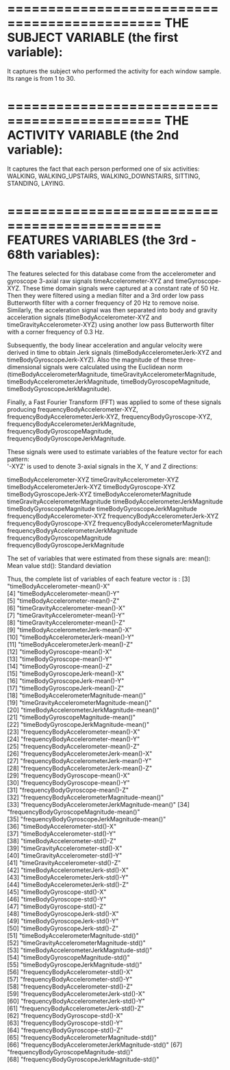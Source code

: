 =============================================
THE SUBJECT VARIABLE (the first variable):
=============================================
It captures the subject who performed the activity for each window sample. Its range is from 1 to 30.

=============================================
THE ACTIVITY VARIABLE (the 2nd variable):
=============================================
It captures the fact that each person performed one of six activities: WALKING, WALKING_UPSTAIRS, WALKING_DOWNSTAIRS, SITTING, STANDING, LAYING.

=============================================
FEATURES VARIABLES (the 3rd - 68th variables):
=============================================

The features selected for this database come from the accelerometer and gyroscope 3-axial raw signals 
timeAccelerometer-XYZ and timeGyroscope-XYZ. These time domain signals were captured at a constant rate of 50 Hz. 
Then they were filtered using a median filter and a 3rd order low pass Butterworth filter with a corner 
frequency of 20 Hz to remove noise. Similarly, the acceleration signal was then separated into body and gravity 
acceleration signals (timeBodyAccelerometer-XYZ and timeGravityAccelerometer-XYZ) using another low pass 
Butterworth filter with a corner frequency of 0.3 Hz. 

Subsequently, the body linear acceleration and angular velocity were derived in time to obtain Jerk signals 
(timeBodyAccelerometerJerk-XYZ and timeBodyGyroscopeJerk-XYZ). Also the magnitude of these three-dimensional 
signals were calculated using the Euclidean norm (timeBodyAccelerometerMagnitude, timeGravityAccelerometerMagnitude, 
timeBodyAccelerometerJerkMagnitude, timeBodyGyroscopeMagnitude, timeBodyGyroscopeJerkMagnitude). 

Finally, a Fast Fourier Transform (FFT) was applied to some of these signals producing frequencyBodyAccelerometer-XYZ, 
frequencyBodyAccelerometerJerk-XYZ, frequencyBodyGyroscope-XYZ, frequencyBodyAccelerometerJerkMagnitude, 
frequencyBodyGyroscopeMagnitude, frequencyBodyGyroscopeJerkMagnitude. 

These signals were used to estimate variables of the feature vector for each pattern:  
'-XYZ' is used to denote 3-axial signals in the X, Y and Z directions:

timeBodyAccelerometer-XYZ
timeGravityAccelerometer-XYZ
timeBodyAccelerometerJerk-XYZ
timeBodyGyroscope-XYZ
timeBodyGyroscopeJerk-XYZ
timeBodyAccelerometerMagnitude
timeGravityAccelerometerMagnitude
timeBodyAccelerometerJerkMagnitude
timeBodyGyroscopeMagnitude
timeBodyGyroscopeJerkMagnitude
frequencyBodyAccelerometer-XYZ
frequencyBodyAccelerometerJerk-XYZ
frequencyBodyGyroscope-XYZ
frequencyBodyAccelerometerMagnitude
frequencyBodyyAccelerometerJerkMagnitude
frequencyBodyGyroscopeMagnitude
frequencyBodyGyroscopeJerkMagnitude

The set of variables that were estimated from these signals are: 
mean(): Mean value
std(): Standard deviation

Thus, the complete list of variables of each feature vector is : 
[3] "timeBodyAccelerometer-mean()-X"                
[4] "timeBodyAccelerometer-mean()-Y"                
[5] "timeBodyAccelerometer-mean()-Z"                
[6] "timeGravityAccelerometer-mean()-X"             
[7] "timeGravityAccelerometer-mean()-Y"             
[8] "timeGravityAccelerometer-mean()-Z"             
[9] "timeBodyAccelerometerJerk-mean()-X"            
[10] "timeBodyAccelerometerJerk-mean()-Y"            
[11] "timeBodyAccelerometerJerk-mean()-Z"            
[12] "timeBodyGyroscope-mean()-X"                    
[13] "timeBodyGyroscope-mean()-Y"                    
[14] "timeBodyGyroscope-mean()-Z"                    
[15] "timeBodyGyroscopeJerk-mean()-X"                
[16] "timeBodyGyroscopeJerk-mean()-Y"                
[17] "timeBodyGyroscopeJerk-mean()-Z"                
[18] "timeBodyAccelerometerMagnitude-mean()"         
[19] "timeGravityAccelerometerMagnitude-mean()"      
[20] "timeBodyAccelerometerJerkMagnitude-mean()"     
[21] "timeBodyGyroscopeMagnitude-mean()"             
[22] "timeBodyGyroscopeJerkMagnitude-mean()"         
[23] "frequencyBodyAccelerometer-mean()-X"           
[24] "frequencyBodyAccelerometer-mean()-Y"           
[25] "frequencyBodyAccelerometer-mean()-Z"           
[26] "frequencyBodyAccelerometerJerk-mean()-X"       
[27] "frequencyBodyAccelerometerJerk-mean()-Y"       
[28] "frequencyBodyAccelerometerJerk-mean()-Z"       
[29] "frequencyBodyGyroscope-mean()-X"               
[30] "frequencyBodyGyroscope-mean()-Y"               
[31] "frequencyBodyGyroscope-mean()-Z"               
[32] "frequencyBodyAccelerometerMagnitude-mean()"    
[33] "frequencyBodyAccelerometerJerkMagnitude-mean()"
[34] "frequencyBodyGyroscopeMagnitude-mean()"        
[35] "frequencyBodyGyroscopeJerkMagnitude-mean()"    
[36] "timeBodyAccelerometer-std()-X"                 
[37] "timeBodyAccelerometer-std()-Y"                 
[38] "timeBodyAccelerometer-std()-Z"                 
[39] "timeGravityAccelerometer-std()-X"              
[40] "timeGravityAccelerometer-std()-Y"              
[41] "timeGravityAccelerometer-std()-Z"              
[42] "timeBodyAccelerometerJerk-std()-X"             
[43] "timeBodyAccelerometerJerk-std()-Y"             
[44] "timeBodyAccelerometerJerk-std()-Z"             
[45] "timeBodyGyroscope-std()-X"                     
[46] "timeBodyGyroscope-std()-Y"                     
[47] "timeBodyGyroscope-std()-Z"                     
[48] "timeBodyGyroscopeJerk-std()-X"                 
[49] "timeBodyGyroscopeJerk-std()-Y"                 
[50] "timeBodyGyroscopeJerk-std()-Z"                 
[51] "timeBodyAccelerometerMagnitude-std()"          
[52] "timeGravityAccelerometerMagnitude-std()"       
[53] "timeBodyAccelerometerJerkMagnitude-std()"      
[54] "timeBodyGyroscopeMagnitude-std()"              
[55] "timeBodyGyroscopeJerkMagnitude-std()"          
[56] "frequencyBodyAccelerometer-std()-X"            
[57] "frequencyBodyAccelerometer-std()-Y"            
[58] "frequencyBodyAccelerometer-std()-Z"            
[59] "frequencyBodyAccelerometerJerk-std()-X"        
[60] "frequencyBodyAccelerometerJerk-std()-Y"        
[61] "frequencyBodyAccelerometerJerk-std()-Z"        
[62] "frequencyBodyGyroscope-std()-X"                
[63] "frequencyBodyGyroscope-std()-Y"                
[64] "frequencyBodyGyroscope-std()-Z"                
[65] "frequencyBodyAccelerometerMagnitude-std()"     
[66] "frequencyBodyAccelerometerJerkMagnitude-std()" 
[67] "frequencyBodyGyroscopeMagnitude-std()"         
[68] "frequencyBodyGyroscopeJerkMagnitude-std()"
